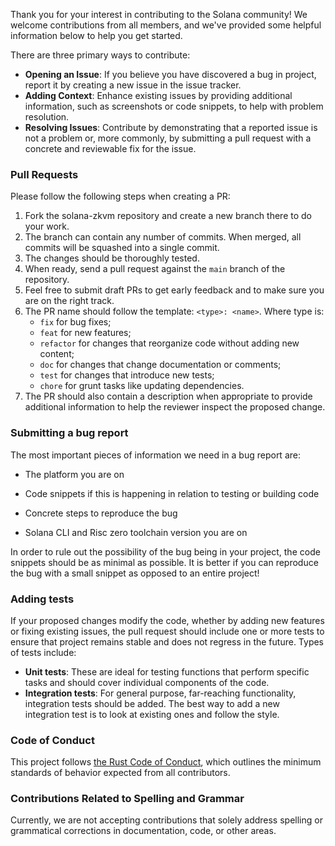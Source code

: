 Thank you for your interest in contributing to the Solana community! We welcome contributions from all members, and we've provided some helpful information below to help you get started.

There are three primary ways to contribute:

* **Opening an Issue**: If you believe you have discovered a bug in project, report it by creating a new issue in the issue tracker.
* **Adding Context**: Enhance existing issues by providing additional information, such as screenshots or code snippets, to help with problem resolution.
* **Resolving Issues**: Contribute by demonstrating that a reported issue is not a problem or, more commonly, by submitting a pull request with a concrete and reviewable fix for the issue.

### Pull Requests
Please follow the following steps when creating a PR:
1. Fork the solana-zkvm repository and create a new branch there to do your work.
2. The branch can contain any number of commits. When merged, all commits will be squashed into a single commit.
3. The changes should be thoroughly tested.
4. When ready, send a pull request against the `main` branch of the repository.
5. Feel free to submit draft PRs to get early feedback and to make sure you are on the right track.
6. The PR name should follow the template: `<type>: <name>`. Where type is:
   - `fix` for bug fixes;
   - `feat` for new features;
   - `refactor` for changes that reorganize code without adding new content;
   - `doc` for changes that change documentation or comments;
   - `test` for changes that introduce new tests;
   - `chore` for grunt tasks like updating dependencies.
7. The PR should also contain a description when appropriate to provide additional information to help the reviewer inspect the proposed change.

### Submitting a bug report
The most important pieces of information we need in a bug report are:

* The platform you are on

* Code snippets if this is happening in relation to testing or building code

* Concrete steps to reproduce the bug

* Solana CLI and Risc zero toolchain version you are on

In order to rule out the possibility of the bug being in your project, the code snippets should be as minimal as possible. It is better if you can reproduce the bug with a small snippet as opposed to an entire project!

### Adding tests

If your proposed changes modify the code, whether by adding new features or fixing existing issues, the pull request should include one or more tests to ensure that project remains stable and does not regress in the future.
Types of tests include:

* **Unit tests**: These are ideal for testing functions that perform specific tasks and should cover individual components of the code.
* **Integration tests**: For general purpose, far-reaching functionality, integration tests should be added. The best way to add a new integration test is to look at existing ones and follow the style.

### Code of Conduct

This project follows [the Rust Code of Conduct](https://www.rust-lang.org/policies/code-of-conduct), which outlines the minimum standards of behavior expected from all contributors.

### Contributions Related to Spelling and Grammar

Currently, we are not accepting contributions that solely address spelling or grammatical corrections in documentation, code, or other areas.